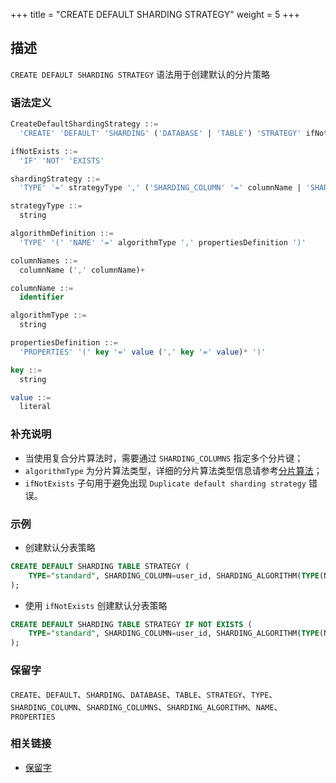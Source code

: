 +++
title = "CREATE DEFAULT SHARDING STRATEGY"
weight = 5
+++

## 描述

`CREATE DEFAULT SHARDING STRATEGY` 语法用于创建默认的分片策略

### 语法定义

```sql
CreateDefaultShardingStrategy ::=
  'CREATE' 'DEFAULT' 'SHARDING' ('DATABASE' | 'TABLE') 'STRATEGY' ifNotExists? '(' shardingStrategy ')'

ifNotExists ::=
  'IF' 'NOT' 'EXISTS'

shardingStrategy ::=
  'TYPE' '=' strategyType ',' ('SHARDING_COLUMN' '=' columnName | 'SHARDING_COLUMNS' '=' columnNames) ',' 'SHARDING_ALGORITHM' '=' algorithmDefinition

strategyType ::=
  string

algorithmDefinition ::=
  'TYPE' '(' 'NAME' '=' algorithmType ',' propertiesDefinition ')'  

columnNames ::=
  columnName (',' columnName)+

columnName ::=
  identifier

algorithmType ::=
  string

propertiesDefinition ::=
  'PROPERTIES' '(' key '=' value (',' key '=' value)* ')'

key ::=
  string

value ::=
  literal
```

### 补充说明

- 当使用复合分片算法时，需要通过 `SHARDING_COLUMNS` 指定多个分片键；
- `algorithmType` 为分片算法类型，详细的分片算法类型信息请参考[分片算法](/cn/user-manual/common-config/builtin-algorithm/sharding/)；
- `ifNotExists` 子句用于避免出现 `Duplicate default sharding strategy` 错误。

### 示例

- 创建默认分表策略

```sql
CREATE DEFAULT SHARDING TABLE STRATEGY (
    TYPE="standard", SHARDING_COLUMN=user_id, SHARDING_ALGORITHM(TYPE(NAME=inline, PROPERTIES("algorithm-expression"="t_order_${user_id % 2}")))
);
```

- 使用 `ifNotExists` 创建默认分表策略

```sql
CREATE DEFAULT SHARDING TABLE STRATEGY IF NOT EXISTS (
    TYPE="standard", SHARDING_COLUMN=user_id, SHARDING_ALGORITHM(TYPE(NAME=inline, PROPERTIES("algorithm-expression"="t_order_${user_id % 2}")))
);
```

### 保留字

`CREATE`、`DEFAULT`、`SHARDING`、`DATABASE`、`TABLE`、`STRATEGY`、`TYPE`、`SHARDING_COLUMN`、`SHARDING_COLUMNS`、`SHARDING_ALGORITHM`、`NAME`、`PROPERTIES`

### 相关链接

- [保留字](/cn/reference/distsql/syntax/reserved-word/)
